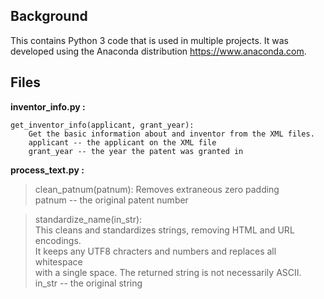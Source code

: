 ## Background
This contains Python 3 code that is used in multiple projects.
It was developed using the Anaconda distribution https://www.anaconda.com.

## Files
**inventor_info.py :**  
```
get_inventor_info(applicant, grant_year):  
	Get the basic information about and inventor from the XML files.  
	applicant -- the applicant on the XML file  
	grant_year -- the year the patent was granted in
```

**process_text.py :**  
>clean_patnum(patnum):
	Removes extraneous zero padding  
	patnum -- the original patent number

>standardize_name(in_str):  
	This cleans and standardizes strings, removing HTML and URL encodings.  
	It keeps any UTF8 chracters and numbers and replaces all whitespace  
	with a single space.  The returned string is not necessarily ASCII.  
	in_str -- the original string  